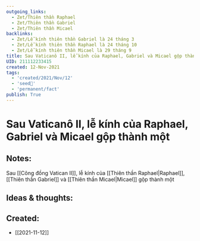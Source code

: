 ```yaml
---
outgoing_links:
  - Zet/Thiên thần Raphael
  - Zet/Thiên thần Gabriel
  - Zet/Thiên thần Micael
backlinks:
  - Zet/Lễ kính thiên thần Gabriel là 24 tháng 3
  - Zet/Lễ kính thiên thần Raphael là 24 tháng 10
  - Zet/Lễ kính thiên thần Micael là 29 tháng 9
title: Sau Vaticanô II, lễ kính của Raphael, Gabriel và Micael gộp thành một
UID: 211112233415
created: 12-Nov-2021
tags:
  - 'created/2021/Nov/12'
  - 'seed🥜'
  - 'permanent/fact'
publish: True
---
```

# Sau Vaticanô II, lễ kính của Raphael, Gabriel và Micael gộp thành một

## Notes:
Sau [[Công đồng Vatican II]], lễ kính của [[Thiên thần Raphael|Raphael]], [[Thiên thần Gabriel]] và [[Thiên thần Micael|Micael]] gộp thành một

## Ideas & thoughts:



## Created:
- [[2021-11-12]]
